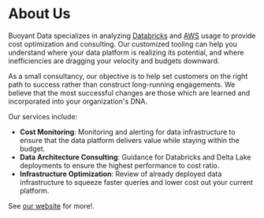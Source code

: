 # About Us

Buoyant Data specializes in analyzing [Databricks](https://databricks.com) and
[AWS](https://aws.amazon.com) usage to provide cost optimization and
consulting. Our customized tooling can help you understand where your data
platform is realizing its potential, and where inefficiencies are dragging your
velocity and budgets downward.

As a small consultancy, our objective is to help set customers on the right
path to success rather than construct long-running engagements. We believe that
the most successful changes are those which are learned and incorporated into
your organization's DNA.

Our services include:

* **Cost Monitoring**: Monitoring and alerting for data infrastructure to ensure that the data platform delivers value while staying within the budget.
* **Data Architecture Consulting**: Guidance for Databricks and Delta Lake deployments to ensure the highest performance to cost ratio.
* **Infrastructure Optimization**: Review of already deployed data infrastructure to squeeze faster queries and lower cost out your current platform.

See [our website](https://www.buoyantdata.com) for more!.
